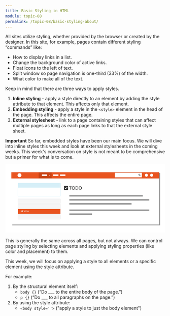 ```yaml
---
title: Basic Styling in HTML
module: topic-08
permalink: /topic-08/basic-styling-about/
---
```


<div class="divider-heading"></div>

All sites utilize styling, whether provided by the browser or created by the designer. In this site, for example, pages contain different styling “commands” like:
- How to display links in a list.
- Change the background color of active links.
- Float icons to the left of text.
- Split window so page navigation is one-third (33%) of the width.
- What color to make all of the text.

Keep in mind that there are three ways to apply styles.

1. **Inline styling** - apply a style directly to an element by adding the style attribute to that element.  This affects only that element.
2. **Embedding styling** - apply a style in the `<style>` element in the head of the page.  This affects the entire page.
3. **External stylesheet** - link to a page containing styles that can affect multiple pages as long as each page links to that the external style sheet.

**Important**
So far, embedded styles have been our main focus. We will dive into inline styles this week and look at external stylesheets in the coming weeks. This week's conversation on style is not meant to be comprehensive but a primer for what is to come.

<img src="../img/site-style-example.gif" alt="areas of the site highlighted by styling" title="Site Style" />

This is generally the same across all pages, but not always. We can control page styling by selecting elements and applying styling properties (like color and placement) to them.

This week, we will focus on applying a style to all elements or a specific element using the style attribute.

For example:

1. By the structural element itself:
    - `body {}` (“Do ___ to the entire body of the page.”)
    - `p {}` (“Do ___ to all paragraphs on the page.”)
2. By using the style attribute:
    - `<body style=''>` ("apply a style to just the body element")
    
